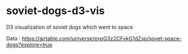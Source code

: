 # soviet-dogs-d3-vis
D3 visualization of soviet dogs which went to space

Data : https://airtable.com/universe/expG3z2CFykG1dZsp/sovet-space-dogs?explore=true
